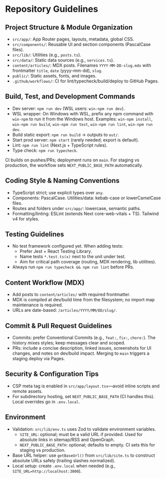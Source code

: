 # Repository Guidelines

## Project Structure & Module Organization
- `src/app/`: App Router pages, layouts, metadata, global CSS.
- `src/components/`: Reusable UI and section components (PascalCase files).
- `src/lib/`: Utilities (e.g., `posts.ts`).
- `src/data/`: Static data sources (e.g., `services.ts`).
- `content/articles/`: MDX posts. Filenames `YYYY-MM-DD-slug.mdx` with frontmatter `title`, `date` (yyyy-mm-dd), `slug`.
- `public/`: Static assets, fonts, and images.
- `.github/workflows/`: CI for lint/typecheck/build/deploy to GitHub Pages.

## Build, Test, and Development Commands
- Dev server: `npm run dev` (WSL users: `win-npm run dev`).
- WSL wrapper: On Windows with WSL, prefix any npm command with `win-npm` to run it from the Windows host. Examples: `win-npm install`, `win-npm run build`, `win-npm run test`, `win-npm run lint`, `win-npm run dev`.
- Build static export: `npm run build` → outputs to `out/`.
- Start prod server: `npm start` (rarely needed; export is default).
- Lint: `npm run lint` (Next.js + TypeScript rules).
- Type check: `npm run typecheck`.

CI builds on pushes/PRs; deployment runs on `main`. For staging vs production, the workflow sets `NEXT_PUBLIC_BASE_PATH` automatically.

## Coding Style & Naming Conventions
- TypeScript strict; use explicit types over `any`.
- Components: PascalCase. Utilities/data: kebab-case or lowerCamelCase files.
- Routes and folders under `src/app/`: lowercase, semantic paths.
- Formatting/linting: ESLint (extends Next core-web-vitals + TS). Tailwind v4 for styles.

## Testing Guidelines
- No test framework configured yet. When adding tests:
  - Prefer Jest + React Testing Library.
  - Name tests `*.test.ts(x)` next to the unit under test.
  - Aim for critical path coverage (routing, MDX rendering, lib utilities).
- Always run `npm run typecheck && npm run lint` before PRs.

## Content Workflow (MDX)
- Add posts to `content/articles/` with required frontmatter.
- MDX is compiled at dev/build time from the filesystem; no import map maintenance is required.
- URLs are date-based: `/articles/YYYY/MM/DD/slug/`.

## Commit & Pull Request Guidelines
- Commits: prefer Conventional Commits (e.g., `feat:`, `fix:`, `chore:`). The history mixes styles; keep messages clear and scoped.
- PRs: include a concise description, linked issues, screenshots for UI changes, and notes on dev/build impact. Merging to `main` triggers a staging deploy via Pages.

## Security & Configuration Tips
- CSP meta tag is enabled in `src/app/layout.tsx`—avoid inline scripts and remote assets.
- For subdirectory hosting, set `NEXT_PUBLIC_BASE_PATH` (CI handles this). Local overrides go in `.env.local`.

## Environment
- Validation: `src/lib/env.ts` uses Zod to validate environment variables.
  - `SITE_URL`: optional; must be a valid URL if provided. Used for absolute links in sitemap/RSS and OpenGraph.
  - `NEXT_PUBLIC_BASE_PATH`: optional; defaults to empty. CI sets this for staging vs production.
- Base URL helper: use `getBaseUrl()` from `src/lib/site.ts` to construct absolute URLs safely (trailing slashes normalized).
- Local setup: create `.env.local` when needed (e.g., `SITE_URL=http://localhost:3000`).
